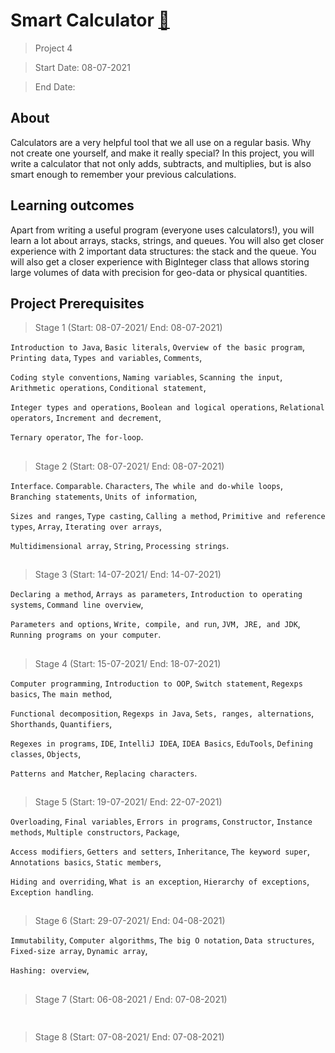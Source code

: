 # Smart Calculator [:rocket:](https://hyperskill.org/projects/42?track=1)

> Project 4

> Start Date: 08-07-2021

> End Date: 

## About
Calculators are a very helpful tool that we all use on a regular basis. Why not create one yourself, and make it really special? In this project, you will write a calculator that not only adds, subtracts, and multiplies, but is also smart enough to remember your previous calculations.

## Learning outcomes
Apart from writing a useful program (everyone uses calculators!), you will learn a lot about arrays, stacks, strings, and queues. You will also get closer experience with 2 important data structures: the stack and the queue. You will also get a closer experience with BigInteger class that allows storing large volumes of data with precision for geo-data or physical quantities.

## Project Prerequisites

> Stage 1 (Start: 08-07-2021/ End: 08-07-2021)

`Introduction to Java`, `Basic literals`, `Overview of the basic program`, `Printing data`, `Types and variables`, `Comments`,

`Coding style conventions`, `Naming variables`, `Scanning the input`, `Arithmetic operations`, `Conditional statement`, 

`Integer types and operations`, `Boolean and logical operations`, `Relational operators`, `Increment and decrement`, 

`Ternary operator`, `The for-loop`.
##

> Stage 2 (Start: 08-07-2021/ End: 08-07-2021)

`Interface`. `Comparable`. `Characters`, `The while and do-while loops`, `Branching statements`, `Units of information`, 

`Sizes and ranges`, `Type casting`, `Calling a method`, `Primitive and reference types`, `Array`, `Iterating over arrays`, 

`Multidimensional array`, `String`, `Processing strings`.
##

> Stage 3 (Start: 14-07-2021/ End: 14-07-2021)

`Declaring a method`, `Arrays as parameters`, `Introduction to operating systems`, `Command line overview`,

`Parameters and options`, `Write, compile, and run`, `JVM, JRE, and JDK`, `Running programs on your computer`.
##

> Stage 4 (Start: 15-07-2021/ End: 18-07-2021)

`Computer programming`, `Introduction to OOP`, `Switch statement`, `Regexps basics`, `The main method`, 

`Functional decomposition`, `Regexps in Java`, `Sets, ranges, alternations`, `Shorthands`, `Quantifiers`, 

`Regexes in programs`, `IDE`, `IntelliJ IDEA`, `IDEA Basics`, `EduTools`, `Defining classes`, `Objects`, 

`Patterns and Matcher`, `Replacing characters`.
##

> Stage 5 (Start: 19-07-2021/ End: 22-07-2021)

`Overloading`, `Final variables`, `Errors in programs`, `Constructor`, `Instance methods`, `Multiple constructors`, `Package`, 

`Access modifiers`, `Getters and setters`, `Inheritance`, `The keyword super`, `Annotations basics`, `Static members`, 

`Hiding and overriding`, `What is an exception`, `Hierarchy of exceptions`, `Exception handling`.
##

> Stage 6 (Start: 29-07-2021/ End: 04-08-2021)

`Immutability`, `Computer algorithms`, `The big O notation`, `Data structures`, `Fixed-size array`, `Dynamic array`, 

`Hashing: overview`, 
##

> Stage 7 (Start: 06-08-2021 / End: 07-08-2021)
```

```
##

> Stage 8 (Start: 07-08-2021/ End: 07-08-2021)
```

```
